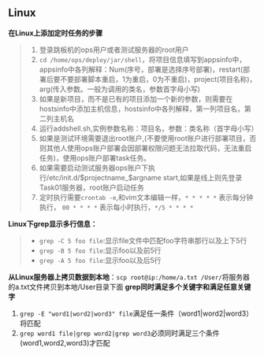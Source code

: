 ## Linux
**在Linux上添加定时任务的步骤**
> 1. 登录跳板机的ops用户或者测试服务器的root用户
> 2. `cd /home/ops/deploy/jar/shell`，将项目信息填写到appsinfo中，appsinfo中各列解释：Num(序号，部署是选择序号部署)，restart(部署后要不要部署脚本重启，1为重启，0为不重启)，project(项目名称)，arg(传入参数。一般为调用的类名，参数首字母小写)
> 3. 如果是新项目，而不是已有的项目添加一个新的参数，则需要在hostsinfo中添加主机信息，hostsinfo中各列解释，第一列项目名，第二列主机名
> 4. 运行addshell.sh,实例参数名称：项目名，参数：类名称（首字母小写）
> 5. 如果是测试环境需要退出root账户,(不要使用root账户进行部署项目，否则其他人使用ops账户部署会因部署权限问题无法拉取代码，无法重启任务)，使用ops账户部署task任务。
> 6. 如果需要启动测试服务器ops账户下执行/etc/init.d/$projectname_$argname start,如果是线上则先登录 Task01服务器，root账户启动任务
> 7. 定时执行需要`crontab -e`,和vim文本编辑一样，`* * * * *` 表示每分钟执行，   ```00 * * * *``` 表示每小时执行，`*/5 * * * *`

**Linux下grep显示多行信息：**

> * `grep -C 5 foo file`:显示file文件中匹配foo字符串那行以及上下5行
> * `grep -B 5 foo file`:显示foo以及前5行
> * `grep -A 5 foo file`:显示foo以及后5行

**从Linux服务器上拷贝数据到本地**：`scp root@ip:/home/a.txt /User/`将服务器的a.txt文件拷贝到本地/User目录下面
**grep同时满足多个关键字和满足任意关键字**

1. `grep -E "word1|word2|word3" file`满足任一条件（word1|word2|word3）将匹配
2. `grep word1 file|grep word2|grep word3`必须同时满足三个条件(word1,word2,word3)才匹配